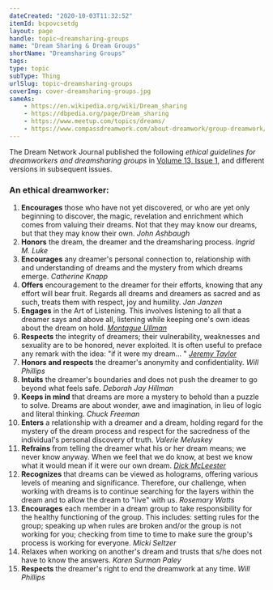 ```yaml
---
dateCreated: "2020-10-03T11:32:52"
itemId: bcpovcsetdg
layout: page
handle: topic~dreamsharing-groups
name: "Dream Sharing & Dream Groups"
shortName: "Dreamsharing Groups"
tags:
type: topic
subType: Thing
urlSlug: topic~dreamsharing-groups
coverImg: cover-dreamsharing-groups.jpg
sameAs:
    - https://en.wikipedia.org/wiki/Dream_sharing
    - https://dbpedia.org/page/Dream_sharing
    - https://www.meetup.com/topics/dreams/
    - https://www.compassdreamwork.com/about-dreamwork/group-dreamwork/
---
```


The Dream Network Journal published the following _ethical guidelines for dreamworkers and dreamsharing groups_ in [Volume 13, Issue 1](../bcphbqvckd7/13.1), and different versions in subsequent issues.

### An ethical dreamworker:

1. **Encourages** those who have not yet discovered, or who are yet only beginning to discover, the magic, revelation and enrichment which comes from valuing their dreams. Not that they may know our dreams, but that they may know their own. _John Ashbaugh_
2. **Honors** the dream, the dreamer and the dreamsharing process. _Ingrid M. Luke_
3. **Encourages** any dreamer's personal connection to, relationship with and understanding of dreams and the mystery from which dreams emerge. _Catherine Knapp_
4. **Offers** encouragement to the dreamer for their efforts, knowing that any effort will bear fruit. Regards all dreams and dreamers as sacred and as such, treats them with respect, joy and humility. _Jan Janzen_
5. **Engages** in the Art of Listening. This involves listening to all that a dreamer says and above all, listening while keeping one's own ideas about the dream on hold. [_Montague Ullman_](../@montagueullman)
6. **Respects** the integrity of dreamers; their vulnerability, weaknesses and sexuality are to be honored, never exploited. It is often useful to preface any remark with the idea: "if it were my dream... " [_Jeremy Taylor_](../@jeremytaylor)
7. **Honors and respects** the dreamer's anonymity and confidentiality. _Will Phillips_
8. **Intuits** the dreamer's boundaries and does not push the dreamer to go beyond what feels safe. _Deborah Jay Hillman_
9. **Keeps in mind** that dreams are more a mystery to behold than a puzzle to solve. Dreams are about wonder, awe and imagination, in lieu of logic and literal thinking. _Chuck Freeman_
10. **Enters** a relationship with a dreamer and a dream, holding regard for the mystery of the dream process and respect for the sacredness of the individual's personal discovery of truth. _Valerie Meluskey_
11. **Refrains** from telling the dreamer what his or her dream means; we never know anyway. When we feel that we do know, at best we know what it would mean if it were our own dream. [_Dick McLeester_](../@dickmcleester)
12. **Recognizes** that dreams can be viewed as holograms, offering various levels of meaning and significance. Therefore, our challenge, when working with dreams is to continue searching for the layers within the dream and to allow the dream to "live" with us. _Rosemary Watts_
13. **Encourages** each member in a dream group to take responsibility for the healthy functioning of the group. This includes: setting rules for the group; speaking up when rules are broken and/or the group is not working for you; checking from time to time to make sure the group's process is working for everyone. _Micki Seltzer_
14. Relaxes when working on another's dream and trusts that s/he does not have to know the answers. _Karen Surman Paley_
15. **Respects** the dreamer's right to end the dreamwork at any time. _Will Phillips_
